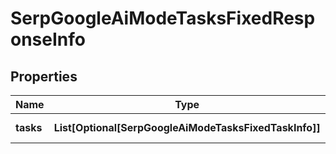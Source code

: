 # SerpGoogleAiModeTasksFixedResponseInfo


## Properties

| Name | Type | Description | Notes |
|------------ | ------------- | ------------- | -------------|
**tasks** | **List[Optional[SerpGoogleAiModeTasksFixedTaskInfo]]** | array of tasks |[optional]|